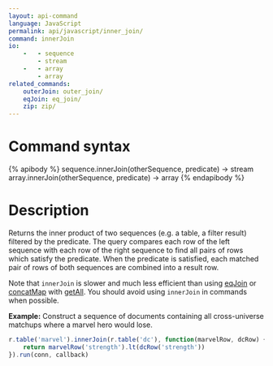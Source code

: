 ```yaml
---
layout: api-command
language: JavaScript
permalink: api/javascript/inner_join/
command: innerJoin
io:
    -   - sequence
        - stream
    -   - array
        - array
related_commands:
    outerJoin: outer_join/
    eqJoin: eq_join/
    zip: zip/
---
```


# Command syntax #

{% apibody %}
sequence.innerJoin(otherSequence, predicate) &rarr; stream
array.innerJoin(otherSequence, predicate) &rarr; array
{% endapibody %}

# Description #

Returns the inner product of two sequences (e.g. a table, a filter result) filtered by the predicate. The query compares each row of the left sequence with each row of the right sequence to find all pairs of rows which satisfy the predicate. When the predicate is satisfied, each matched pair of rows of both sequences are combined into a result row.

Note that `innerJoin` is slower and much less efficient than using [eqJoin](/api/javascript/eq_join/) or [concatMap](/api/javascript/concat_map/) with [getAll](/api/javascript/get_all/). You should avoid using `innerJoin` in commands when possible.

__Example:__ Construct a sequence of documents containing all cross-universe matchups where a marvel hero would lose.

```js
r.table('marvel').innerJoin(r.table('dc'), function(marvelRow, dcRow) {
    return marvelRow('strength').lt(dcRow('strength'))
}).run(conn, callback)
```

